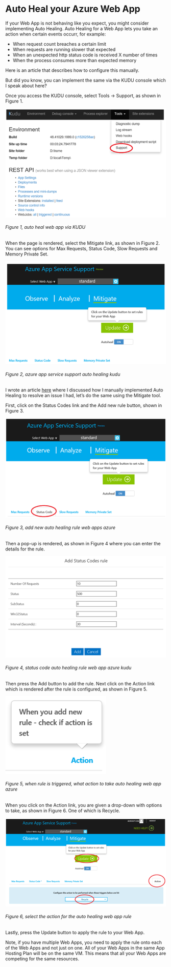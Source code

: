 # Auto Heal your Azure Web App

If your Web App is not behaving like you expect, you might consider implementing Auto Healing.  Auto Healing for a Web App lets you take an action when certain events occurr, for example:

+ When request count breaches a certain limit
+ When requests are running slower that expected
+ When an unexpected http status code is received X number of times
+ When the process consumes more than expected memory

Here is an article that describes how to configure this manually.

But did you know, you can implement the same via the KUDU console which I speak about here?

Once you access the KUDU console, select Tools -> Support, as shown in Figure 1.

![auto heal web app via KUDU][FIGURE1]
###### Figure 1, auto heal web app via KUDU

When the page is rendered, select the Mitigate link, as shown in Figure 2.  You can see options for Max Requests, Status Code, Slow Requests and Memory Private Set.

![azure app service support auto healing kudu][FIGURE2]
###### Figure 2, azure app service support auto healing kudu

I wrote an article [here][LINK3] where I discussed how I manually implemented Auto Healing to resolve an issue I had, let’s do the same using the Mitigate tool.

First, click on the Status Codes link and the Add new rule button, shown in Figure 3.

![add new auto healing rule web apps azure][FIGURE3]
###### Figure 3, add new auto healing rule web apps azure

Then a pop-up is rendered, as shown in Figure 4 where you can enter the details for the rule.

![status code auto healing rule web app azure kudu][FIGURE4]
###### Figure 4, status code auto healing rule web app azure kudu

Then press the Add button to add the rule.  Next click on the Action link which is rendered after the rule is configured, as shown in Figure 5.

![when rule is triggered, what action to take auto healing web app azure][FIGURE5]
###### Figure 5, when rule is triggered, what action to take auto healing web app azure

When you click on the Action link, you are given a drop-down with options to take, as shown in Figure 6.  One of which is Recycle.

![select the action for the auto healing web app rule][FIGURE6]
###### Figure 6, select the action for the auto healing web app rule

Lastly, press the Update button to apply the rule to your Web App.

Note, if you have multiple Web Apps, you need to apply the rule onto each of the Web Apps and not just on one.  All of your Web Apps in the same App Hosting Plan will be on the same VM.  This means that all your Web Apps are competing for the same resources.

[FIGURE1]: ../images/2015/waws-0092.png "Figure 1, auto heal web app via KUDU"
[FIGURE2]: ../images/2015/waws-0093.png "Figure 2, azure app service support auto healing kudu"
[FIGURE3]: ../images/2015/waws-0094.png "Figure 3, add new auto healing rule web apps azure"
[FIGURE4]: ../images/2015/waws-0095.png "Figure 4, status code auto healing rule web app azure kudu"
[FIGURE5]: ../images/2015/waws-0096.png "Figure 5, when rule is triggered, what action to take auto healing web app azure"
[FIGURE6]: ../images/2015/waws-0097.png "Figure 6, select the action for the auto healing web app rule"

[LINK1]: https://azure.microsoft.com/en-us/blog/auto-healing-windows-azure-web-sites/
[LINK2]: ../../msdn/2014/2014-03-using-kudu-with-windows-azure-web-sites.md
[LINK3]: http://blogs.msdn.com/b/benjaminperkins/archive/2015/04/02/connection-timeout-timeout-expired-on-azure-web-app-site-sql-azure.aspx
